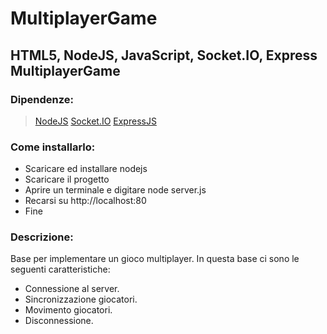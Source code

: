 # MultiplayerGame
## HTML5, NodeJS, JavaScript, Socket.IO, Express MultiplayerGame

### Dipendenze:
> [NodeJS](https://nodejs.org/)
> [Socket.IO](https://socket.io/)
> [ExpressJS](http://expressjs.com/)

### Come installarlo:
* Scaricare ed installare nodejs
* Scaricare il progetto
* Aprire un terminale e digitare node server.js
* Recarsi su http://localhost:80
* Fine

### Descrizione:
Base per implementare un gioco multiplayer.
In questa base ci sono le seguenti caratteristiche:
* Connessione al server.
* Sincronizzazione giocatori.
* Movimento giocatori.
* Disconnessione.
